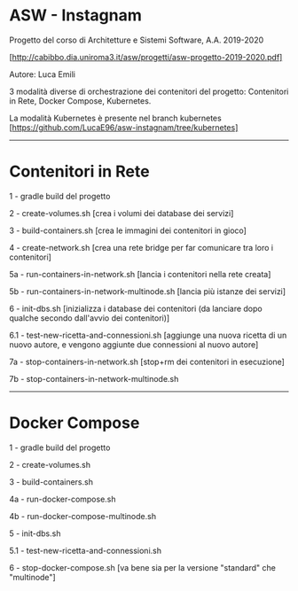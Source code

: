 # ASW - Instagnam
Progetto del corso di Architetture e Sistemi Software, A.A. 2019-2020

[http://cabibbo.dia.uniroma3.it/asw/progetti/asw-progetto-2019-2020.pdf]


Autore: Luca Emili


3 modalità diverse di orchestrazione dei contenitori del progetto: Contenitori in Rete, Docker Compose, Kubernetes.

La modalità Kubernetes è presente nel branch kubernetes [https://github.com/LucaE96/asw-instagnam/tree/kubernetes]

-------------------------------------------------------------------------------------------------------------------------------------------------

# Contenitori in Rete

1 - gradle build del progetto

2 - create-volumes.sh  [crea i volumi dei database dei servizi]

3 - build-containers.sh  [crea le immagini dei contenitori in gioco]

4 - create-network.sh  [crea una rete bridge per far comunicare tra loro i contenitori]

5a - run-containers-in-network.sh  [lancia i contenitori nella rete creata]

5b - run-containers-in-network-multinode.sh  [lancia più istanze dei servizi]

6 - init-dbs.sh  [inizializza i database dei contenitori (da lanciare dopo qualche secondo dall'avvio dei contenitori)]

   6.1 - test-new-ricetta-and-connessioni.sh [aggiunge una nuova ricetta di un nuovo autore, e vengono aggiunte due connessioni al nuovo autore]

7a - stop-containers-in-network.sh  [stop+rm dei contenitori in esecuzione]

7b - stop-containers-in-network-multinode.sh

-------------------------------------------------------------------------------------------------------------------------------------------------

# Docker Compose

1 - gradle build del progetto

2 - create-volumes.sh

3 - build-containers.sh

4a - run-docker-compose.sh

4b - run-docker-compose-multinode.sh

5 - init-dbs.sh

   5.1 - test-new-ricetta-and-connessioni.sh

6 - stop-docker-compose.sh  [va bene sia per la versione "standard" che "multinode"]
